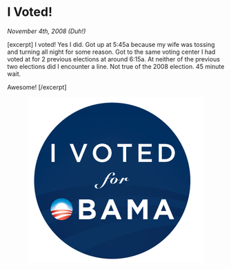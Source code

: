 # I Voted!

<cite>November 4th, 2008 (Duh!)</cite>

[excerpt]
I voted! Yes I did. Got up at 5:45a because my wife was tossing and turning all night for some reason. Got to the same voting center I had voted at for 2 previous elections at around 6:15a. At neither of the previous two elections did I encounter a line. Not true of the 2008 election. 45 minute wait.

Awesome!
[/excerpt]

<center><img src="/images/articles/life/i-voted.jpg"></center>
